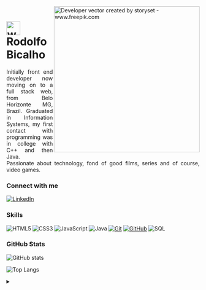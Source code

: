 <img align="right" alt="Developer vector created by storyset - www.freepik.com" height="380" src="https://github.com/rodoxbpl/Rodolfo-Bicalho/assets/11923241/01b73d77-852c-4868-8fca-0d8eac171091">

<h1>
    <img align="center" alt="www.pngwing.com" width="36px" src="https://github.com/rodoxbpl/rodoxbpl/assets/11923241/133e4b0a-0e9e-445e-84fa-132e81cb83fd"> 
    <span>Rodolfo Bicalho</span>
    
</h1>

<p align="justify">Initially front end developer now moving on to a full stack web, from Belo Horizonte MG, Brazil. Graduated in Information Systems,
my first contact with programming was in college with C++ and then Java. 
<br>
 Passionate about technology, fond of good films, series and of course, video games.

 <h3 align="left">Connect with me</h3>

[![LinkedIn](https://img.shields.io/badge/-LinkedIn-000?style=for-the-badge&logo=linkedin&logoColor=FF00F6&color:FFF)](https://www.linkedin.com/in/rodolfo-bicalho-17292334/)

<h3 align="left">Skills</h3>

![HTML5](https://img.shields.io/badge/HTML-000?style=for-the-badge&logo=html5&logoColor=30A3DC)
![CSS3](https://img.shields.io/badge/CSS3-000?style=for-the-badge&logo=css3&logoColor=E94D5F)
![JavaScript](https://img.shields.io/badge/JavaScript-000?style=for-the-badge&logo=javascript&logoColor=30A3DC)
![Java](https://img.shields.io/badge/Java-000?style=for-the-badge&logo=java&logoColor=30A3DC)
[![Git](https://img.shields.io/badge/Git-000?style=for-the-badge&logo=git&logoColor=E94D5F)](https://git-scm.com/doc) 
[![GitHub](https://img.shields.io/badge/GitHub-000?style=for-the-badge&logo=github&logoColor=30A3DC)](https://docs.github.com/)
![SQL](https://img.shields.io/badge/SQL-000?style=for-the-badge&logo=microsoftsqlserver&logoColor=30A3DC)



<h3 align="left">GitHub Stats</h3>

![GitHub stats](https://github-readme-stats-git-masterrstaa-rickstaa.vercel.app/api?username=rodoxbpl&hide_title=true&show_icons=true&include_all_commits=false&count_private=true&line_height=25&hide=issues&bg_color=000&title_color=FF00F6&text_color=FFF&border_radius=3&border_color=36123c&icon_color=FF00F6&theme=jolly)
<br>

![Top Langs](https://github-readme-stats-git-masterrstaa-rickstaa.vercel.app/api/top-langs/?username=rodoxbpl&layout=compact&bg_color=000&border_color=30A3DC&title_color=E94D5F&text_color=FFF)

<details align="left">
  <summary></summary> 
 
  - Badges by <a href="https://shields.io/">shields.io</a><br>
  - GitHub Stats by <a href="https://github.com/anuraghazra/github-readme-stats">anuraghazra</a>
  - GitHub Stats top langs by <a href="https://github.com/anuraghazra/github-readme-stats#top-languages-card">anuraghazra</a>
  - Developer vector created by <a href="https://www.freepik.com/vectors/developer">storyset - www.freepik.com</a> (edited by author)  

</details>
